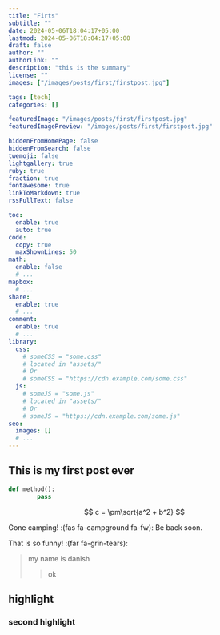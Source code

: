 ```yaml
---
title: "Firts"
subtitle: ""
date: 2024-05-06T18:04:17+05:00
lastmod: 2024-05-06T18:04:17+05:00
draft: false
author: ""
authorLink: ""
description: "this is the summary"
license: ""
images: ["/images/posts/first/firstpost.jpg"]

tags: [tech]
categories: []

featuredImage: "/images/posts/first/firstpost.jpg"
featuredImagePreview: "/images/posts/first/firstpost.jpg"

hiddenFromHomePage: false
hiddenFromSearch: false
twemoji: false
lightgallery: true
ruby: true
fraction: true
fontawesome: true
linkToMarkdown: true
rssFullText: false

toc:
  enable: true
  auto: true
code:
  copy: true
  maxShownLines: 50
math:
  enable: false
  # ...
mapbox:
  # ...
share:
  enable: true
  # ...
comment:
  enable: true
  # ...
library:
  css:
    # someCSS = "some.css"
    # located in "assets/"
    # Or
    # someCSS = "https://cdn.example.com/some.css"
  js:
    # someJS = "some.js"
    # located in "assets/"
    # Or
    # someJS = "https://cdn.example.com/some.js"
seo:
  images: []
  # ...
---
```


## This is my first post ever

<!--more-->

```python
def method():
        pass
```

$$
c = \pm\sqrt{a^2 + b^2}
$$

Gone camping! :(fas fa-campground fa-fw): Be back soon.

That is so funny! :(far fa-grin-tears):

> my name is danish
>
> > ok

## highlight

### second highlight
